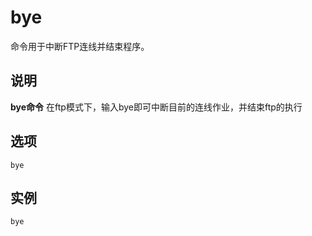 bye
===

命令用于中断FTP连线并结束程序。

## 说明

**bye命令** 在ftp模式下，输入bye即可中断目前的连线作业，并结束ftp的执行


## 选项

```
bye
```

## 实例

```
bye
```